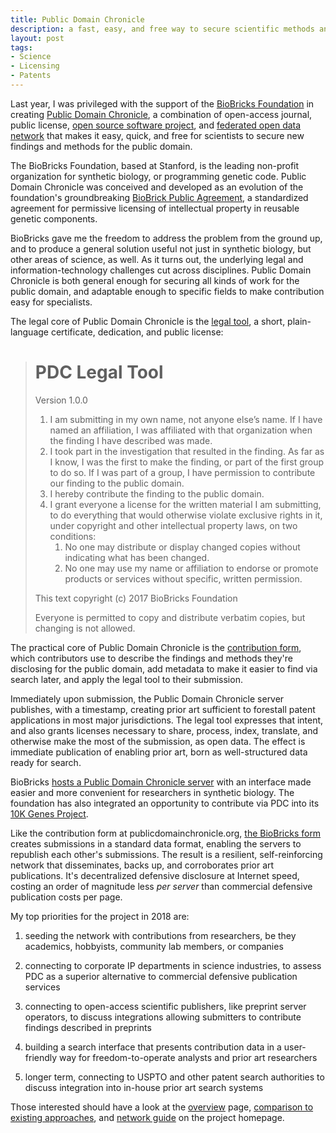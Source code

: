 ```yaml
---
title: Public Domain Chronicle
description: a fast, easy, and free way to secure scientific methods and findings for the public domain
layout: post
tags:
- Science
- Licensing
- Patents
---
```


Last year, I was privileged with the support of the [BioBricks Foundation](https://biobricks.org) in creating [Public Domain Chronicle](https://publicdomainchronicle.org), a combination of open-access journal, public license, [open source software project](https://github.com/publicdomainchronicle), and [federated open data network](https://publicdomainchronicle.org/network) that makes it easy, quick, and free for scientists to secure new findings and methods for the public domain.

The BioBricks Foundation, based at Stanford, is the leading non-profit organization for synthetic biology, or programming genetic code.  Public Domain Chronicle was conceived and developed as an evolution of the foundation's groundbreaking [BioBrick Public Agreement](https://biobricks.org/bpa/), a standardized agreement for permissive licensing of intellectual property in reusable genetic components.

BioBricks gave me the freedom to address the problem from the ground up, and to produce a general solution useful not just in synthetic biology, but other areas of science, as well.  As it turns out, the underlying legal and information-technology challenges cut across disciplines.  Public Domain Chronicle is both general enough for securing all kinds of work for the public domain, and adaptable enough to specific fields to make contribution easy for specialists.

The legal core of Public Domain Chronicle is the [legal tool](https://publicdomainchronicle.org/server/legal-tool), a short, plain-language certificate, dedication, and public license:

> # PDC Legal Tool
>
> Version 1.0.0
>
> 1.  I am submitting in my own name, not anyone else’s name. If I have named an affiliation, I was affiliated with that organization when the finding I have described was made.
> 2.  I took part in the investigation that resulted in the finding. As far as I know, I was the first to make the finding, or part of the first group to do so. If I was part of a group, I have permission to contribute our finding to the public domain.
> 3.  I hereby contribute the finding to the public domain.
> 4.  I grant everyone a license for the written material I am submitting, to do everything that would otherwise violate exclusive rights in it, under copyright and other intellectual property laws, on two conditions:
>     1.  No one may distribute or display changed copies without indicating what has been changed.
>     2.  No one may use my name or affiliation to endorse or promote products or services without specific, written permission.
>
> This text copyright (c) 2017 BioBricks Foundation
>
> Everyone is permitted to copy and distribute verbatim copies, but changing is not allowed.

The practical core of Public Domain Chronicle is the [contribution form](https://publicdomainchronicle.org/server/publish), which contributors use to describe the findings and methods they're disclosing for the public domain, add metadata to make it easier to find via search later, and apply the legal tool to their submission.

Immediately upon submission, the Public Domain Chronicle server publishes, with a timestamp, creating prior art sufficient to forestall patent applications in most major jurisdictions.  The legal tool expresses that intent, and also grants licenses necessary to share, process, index, translate, and otherwise make the most of the submission, as open data.  The effect is immediate publication of enabling prior art, born as well-structured data ready for search.

BioBricks [hosts a Public Domain Chronicle server](https://pdc.biobricks.org/publish) with an interface made easier and more convenient for researchers in synthetic biology.  The foundation has also integrated an opportunity to contribute via PDC into its [10K Genes Project](https://biobricks.org/10k-genes/).

Like the contribution form at publicdomainchronicle.org, [the BioBricks form](https://pdc.biobricks.org/publish) creates submissions in a standard data format, enabling the servers to republish each other's submissions.  The result is a resilient, self-reinforcing network that disseminates, backs up, and corroborates prior art publications.  It's decentralized defensive disclosure at Internet speed, costing an order of magnitude less _per server_ than commercial defensive publication costs per page.

My top priorities for the project in 2018 are:

1.  seeding the network with contributions from researchers, be they academics, hobbyists, community lab members, or companies

2.  connecting to corporate IP departments in science industries, to assess PDC as a superior alternative to commercial defensive publication services

3.  connecting to open-access scientific publishers, like preprint server operators, to discuss integrations allowing submitters to contribute findings described in preprints

4.  building a search interface that presents contribution data in a user-friendly way for freedom-to-operate analysts and prior art researchers

5.  longer term, connecting to USPTO and other patent search authorities to discuss integration into in-house prior art search systems

Those interested should have a look at the [overview](https://publicdomainchronicle.org/overview) page, [comparison to existing approaches](https://publicdomainchronicle.org/compare), and [network guide](https://publicdomainchronicle.org/network) on the project homepage.

